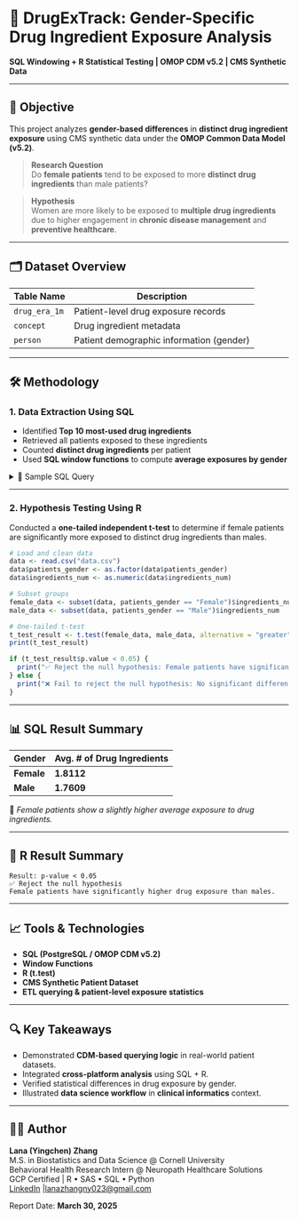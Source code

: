 # 💊 DrugExTrack: Gender-Specific Drug Ingredient Exposure Analysis  
**SQL Windowing + R Statistical Testing | OMOP CDM v5.2 | CMS Synthetic Data**

---

## 📌 Objective  
This project analyzes **gender-based differences** in **distinct drug ingredient exposure** using CMS synthetic data under the **OMOP Common Data Model (v5.2)**.

> **Research Question**  
Do **female patients** tend to be exposed to more **distinct drug ingredients** than male patients?

> **Hypothesis**  
Women are more likely to be exposed to **multiple drug ingredients** due to higher engagement in **chronic disease management** and **preventive healthcare**.

---

## 🗂️ Dataset Overview

| Table Name     | Description                               |
|----------------|-------------------------------------------|
| `drug_era_1m`  | Patient-level drug exposure records        |
| `concept`      | Drug ingredient metadata                  |
| `person`       | Patient demographic information (gender)  |

---

## 🛠️ Methodology  

### 1. **Data Extraction Using SQL**
- Identified **Top 10 most-used drug ingredients**
- Retrieved all patients exposed to these ingredients
- Counted **distinct drug ingredients** per patient
- Used **SQL window functions** to compute **average exposures by gender**

<details>
<summary>📄 Sample SQL Query</summary>

```sql
WITH table_1 AS (
    SELECT a.drug_concept_id,
           b.concept_name AS ingredient_name,
           SUM(a.drug_exposure_count) AS drug_exposure_count
	FROM drug_era_1m a
    JOIN concept b ON a.drug_concept_id = b.concept_id
    GROUP BY a.drug_concept_id, ingredient_name
    ORDER BY drug_exposure_count DESC
    LIMIT 10
), 
table_2 AS (
    SELECT DISTINCT person_id
    FROM drug_era_1m
    WHERE drug_concept_id IN (SELECT drug_concept_id FROM table_1)
), 
table_3 AS (
    SELECT person_id,
	   COUNT(DISTINCT drug_concept_id) AS ingredients_num
	FROM drug_era_1m
	WHERE person_id IN (SELECT person_id FROM table_2)
	GROUP BY person_id
),
exposure_with_avg AS (
  SELECT 
    CASE c.gender_source_value
      WHEN '1' THEN 'Male'
      WHEN '2' THEN 'Female'
      ELSE 'Other'
    END AS patients_gender,
    AVG(d.ingredients_num) OVER (PARTITION BY c.gender_source_value) AS avg_exposure_by_gender
  FROM person c
  JOIN table_3 d ON c.person_id = d.person_id
)
SELECT DISTINCT patients_gender, avg_exposure_by_gender
FROM exposure_with_avg
ORDER BY avg_exposure_by_gender DESC;
```
</details>

---

### 2. **Hypothesis Testing Using R**
Conducted a **one-tailed independent t-test** to determine if female patients are significantly more exposed to distinct drug ingredients than males.

```r
# Load and clean data
data <- read.csv("data.csv")
data$patients_gender <- as.factor(data$patients_gender)
data$ingredients_num <- as.numeric(data$ingredients_num)

# Subset groups
female_data <- subset(data, patients_gender == "Female")$ingredients_num
male_data <- subset(data, patients_gender == "Male")$ingredients_num

# One-tailed t-test
t_test_result <- t.test(female_data, male_data, alternative = "greater")
print(t_test_result)

if (t_test_result$p.value < 0.05) {
  print("✅ Reject the null hypothesis: Female patients have significantly higher drug exposure.")
} else {
  print("❌ Fail to reject the null hypothesis: No significant difference found.")
}
```

---

## 📊 SQL Result Summary

| Gender | Avg. # of Drug Ingredients |
|--------|-----------------------------|
| **Female** | **1.8112** |
| **Male**   | **1.7609** |

📝 *Female patients show a slightly higher average exposure to drug ingredients.*

---

## 🧪 R Result Summary

```
Result: p-value < 0.05  
✅ Reject the null hypothesis  
Female patients have significantly higher drug exposure than males.
```

---

## 📈 Tools & Technologies

- **SQL (PostgreSQL / OMOP CDM v5.2)**
- **Window Functions**
- **R (t.test)**
- **CMS Synthetic Patient Dataset**
- **ETL querying & patient-level exposure statistics**

---

## 🔍 Key Takeaways
- Demonstrated **CDM-based querying logic** in real-world patient datasets.
- Integrated **cross-platform analysis** using SQL + R.
- Verified statistical differences in drug exposure by gender.
- Illustrated **data science workflow** in **clinical informatics** context.

---

## 👩‍⚕️ Author

**Lana (Yingchen) Zhang**  
M.S. in Biostatistics and Data Science @ Cornell University  
Behavioral Health Research Intern @ Neuropath Healthcare Solutions  
GCP Certified | R • SAS • SQL • Python  
[LinkedIn](https://www.linkedin.com/in/lana-zhang-891430327/) |lanazhangny023@gmail.com

Report Date: **March 30, 2025**
